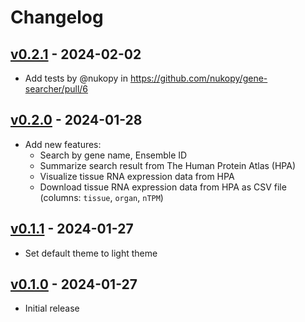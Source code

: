 # Changelog

## [v0.2.1](https://github.com/nukopy/gene-searcher/compare/v0.2.0...v0.2.1) - 2024-02-02
- Add tests by @nukopy in https://github.com/nukopy/gene-searcher/pull/6

## [v0.2.0](https://github.com/nukopy/gene-searcher/compare/v0.1.1...v0.2.0) - 2024-01-28

- Add new features:
  - Search by gene name, Ensemble ID
  - Summarize search result from The Human Protein Atlas (HPA)
  - Visualize tissue RNA expression data from HPA
  - Download tissue RNA expression data from HPA as CSV file (columns: `tissue`, `organ`, `nTPM`)

## [v0.1.1](https://github.com/nukopy/gene-searcher/compare/v0.1.0...v0.1.1) - 2024-01-27

- Set default theme to light theme

## [v0.1.0](https://github.com/nukopy/gene-searcher/commits/v0.1.0) - 2024-01-27

- Initial release
